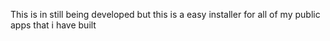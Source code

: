 This is in still being developed but this is a easy installer for all of my public apps that i have built
